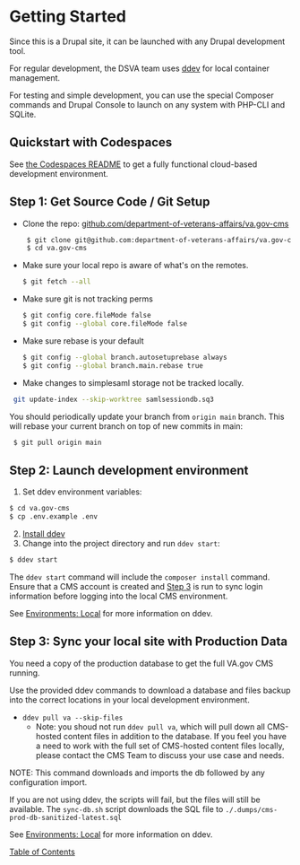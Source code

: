 # Getting Started

Since this is a Drupal site, it can be launched with any Drupal development tool.

For regular development, the DSVA team uses [ddev](https://ddev.com/) for local container management.

For testing and simple development, you can use the special Composer commands and Drupal Console to launch on any system
with PHP-CLI and SQLite.

## Quickstart with Codespaces

See [the Codespaces README](./codespaces.md) to get a fully functional cloud-based development environment.

## Step 1: Get Source Code / Git Setup

- Clone the repo: [github.com/department-of-veterans-affairs/va.gov-cms](https://github.com/department-of-veterans-affairs/va.gov-cms)
  ```sh
   $ git clone git@github.com:department-of-veterans-affairs/va.gov-cms.git
   $ cd va.gov-cms
  ```

* Make sure your local repo is aware of what's on the remotes.
  ```sh
  $ git fetch --all
  ```

* Make sure git is not tracking perms
  ```sh
  $ git config core.fileMode false
  $ git config --global core.fileMode false
  ```

* Make sure rebase is your default
  ```sh
  $ git config --global branch.autosetuprebase always
  $ git config --global branch.main.rebase true
  ```

*  Make changes to simplesaml storage not be tracked locally.

  ```sh
   git update-index --skip-worktree samlsessiondb.sq3
  ```

  You should periodically update your branch from `origin main` branch. This will rebase your current branch on top of new commits in main:

  ```sh
   $ git pull origin main
  ```

## Step 2: Launch development environment

1. Set ddev environment variables:

```bash
$ cd va.gov-cms
$ cp .env.example .env
```

2. [Install ddev](https://ddev.readthedocs.io/en/stable/#installation)
3. Change into the project directory and run `ddev start`:

```bash
$ ddev start
```

The `ddev start` command will include the `composer install` command. Ensure that a CMS account is created and [Step 3](#step-3-sync-your-local-site-with-production-data) is run to sync login information before logging into the local CMS environment.

See [Environments: Local](./local.md) for more information on ddev.

## Step 3: Sync your local site with Production Data

You need a copy of the production database to get the full VA.gov CMS running.

Use the provided ddev commands to download a database and files backup into the
correct locations in your local development environment.

- `ddev pull va --skip-files`
  - Note: you shoud not run `ddev pull va`, which will pull down all CMS-hosted content files in addition to the database. If you feel you have a need to work with the full set of CMS-hosted content files locally, please contact the CMS Team to discuss your use case and needs.

NOTE: This command downloads and imports the db followed by any configuration import.

If you are not using ddev, the scripts will
fail, but the files will still be available. The `sync-db.sh` script downloads the
SQL file to `./.dumps/cms-prod-db-sanitized-latest.sql`

See [Environments: Local](./local.md) for more information on ddev.

[Table of Contents](../README.md)
